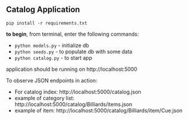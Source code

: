 ## Catalog Application

`pip install -r requirements.txt`

<b>to begin</b>, from terminal, enter the following commands:
* `python models.py` - initialize db
* `python seeds.py` - to populate db with some data
* `python catalog.py` - to start app

application should be running on http://localhost:5000

To observe JSON endpoints in action:
* For catalog index: http://localhost:5000/catalog.json
* example of category list: http://localhost:5000/catalog/Billiards/items.json
* example of item: http://localhost:5000/catalog/Billiards/item/Cue.json
